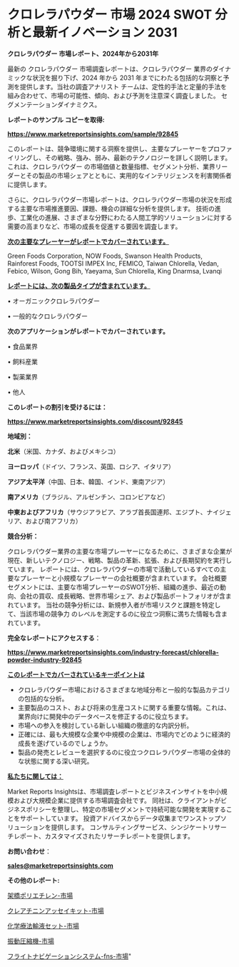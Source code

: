 # クロレラパウダー 市場 2024 SWOT 分析と最新イノベーション 2031

<strong>クロレラパウダー 市場レポート、2024年から2031年</strong>

最新の クロレラパウダー 市場調査レポートは、クロレラパウダー 業界のダイナミックな状況を掘り下げ、2024 年から 2031 年までにわたる包括的な洞察と予測を提供します。当社の調査アナリスト チームは、定性的手法と定量的手法を組み合わせて、市場の可能性、傾向、および予測を注意深く調査しました。 セグメンテーションダイナミクス。



<strong>レポートのサンプル コピーを取得:</strong> <a href=https://www.marketreportsinsights.com/sample/92845>

<strong><u>https://www.marketreportsinsights.com/sample/92845</u></strong></a>

このレポートは、競争環境に関する洞察を提供し、主要なプレーヤーをプロファイリングし、その戦略、強み、弱み、最新のテクノロジーを詳しく説明します。 これは、クロレラパウダー の市場価値と数量指標、セグメント分析、業界リーダーとその製品の市場シェアとともに、実用的なインテリジェンスを利害関係者に提供します。

さらに、クロレラパウダー市場レポートは、クロレラパウダー市場の状況を形成する主要な市場推進要因、課題、機会の詳細な分析を提供します。 技術の進歩、工業化の進展、さまざまな分野にわたる人間工学的ソリューションに対する需要の高まりなど、市場の成長を促進する要因を調査します。



<strong><u>次の主要なプレーヤーがレポートでカバーされています。</u></strong>

Green Foods Corporation, NOW Foods, Swanson Health Products, Rainforest Foods, TOOTSI IMPEX Inc, FEMICO, Taiwan Chlorella, Vedan, Febico, Wilson, Gong Bih, Yaeyama, Sun Chlorella, King Dnarmsa, Lvanqi



<strong><u><b>レポートには、次の製品タイプが含まれています。</b></u></strong>

• オーガニッククロレラパウダー

• 一般的なクロレラパウダー



<strong><b>次のアプリケーションがレポートでカバーされています。</b></strong>

• 食品業界

• 飼料産業

• 製薬業界

• 他人



<strong><b>このレポートの割引を受けるには：</b></strong><a href=https://www.marketreportsinsights.com/discount/92845>

<strong><u>https://www.marketreportsinsights.com/discount/92845</u></strong></a>



<strong>地域別：</strong>



<strong>北米</strong>（米国、カナダ、およびメキシコ）



<strong>ヨーロッパ</strong>（ドイツ、フランス、英国、ロシア、イタリア）



<strong>アジア太平洋</strong>（中国、日本、韓国、インド、東南アジア）



<strong>南アメリカ</strong>（ブラジル、アルゼンチン、コロンビアなど）



<strong>中東およびアフリカ</strong>（サウジアラビア、アラブ首長国連邦、エジプト、ナイジェリア、および南アフリカ）



<strong>競合分析：</strong>

クロレラパウダー業界の主要な市場プレーヤーになるために、さまざまな企業が現在、新しいテクノロジー、戦略、製品の革新、拡張、および長期契約を実行しています。 レポートには、クロレラパウダーの市場で活動しているすべての主要なプレーヤーと小規模なプレーヤーの会社概要が含まれています。 会社概要セグメントには、主要な市場プレーヤーのSWOT分析、組織の進歩、最近の動向、会社の買収、成長戦略、世界市場シェア、および製品ポートフォリオが含まれています。 当社の競争分析には、新規参入者が市場リスクと課題を特定して、当該市場の競争力 のレベルを測定するのに役立つ洞察に満ちた情報も含まれています。



<strong>完全なレポートにアクセスする</strong>：

<a href=https://www.marketreportsinsights.com/industry-forecast/chlorella-powder-industry-92845>

<strong><u>https://www.marketreportsinsights.com/industry-forecast/chlorella-powder-industry-92845</u></strong></a>



<strong><u><b>このレポートでカバーされているキーポイントは</b></u></strong>
<ul>
  <li>クロレラパウダー市場におけるさまざまな地域分布と一般的な製品カテゴリの包括的な分析。</li>
  <li>主要製品のコスト、および将来の生産コストに関する重要な情報。これは、業界向けに開発中のデータベースを修正するのに役立ちます。</li>
  <li>市場への参入を検討している新しい組織の徹底的な内訳分析。</li>
  <li>正確には、最も大規模な企業や中規模の企業は、市場内でどのように経済的成長を遂げているのでしょうか。</li>
  <li>製品の発売とレビューを選択するのに役立つクロレラパウダー市場の全体的な状態に関する深い研究。</li>
</ul>


<strong><u><b>私たちに関しては：</b></u></strong>

Market Reports Insightsは、市場調査レポートとビジネスインサイトを中小規模および大規模企業に提供する市場調査会社です。 同社は、クライアントがビジネスポリシーを整理し、特定の市場セグメントで持続可能な開発を実現することをサポートしています。 投資アドバイスからデータ収集までワンストップソリューションを提供します。 コンサルティングサービス、シンジケートリサーチレポート、カスタマイズされたリサーチレポートを提供します。



<strong><b>お問い合わせ</b></strong>：

<a href=mailto:sales@marketreportsinsights.com>

<strong><u>sales@marketreportsinsights.com</u></strong></a>



<strong>その他のレポート:</strong>

<a href=https://www.linkedin.com/pulse/架橋ポリエチレン-市場-2023-年のダイナミクスとビジネストレンド-rvhtf/>架橋ポリエチレン-市場</a>

<a href=https://www.linkedin.com/pulse/クレアチニンアッセイキット-市場-2023-競争分析と事業成長-2030-jhwcf/>クレアチニンアッセイキット-市場</a>

<a href=https://www.linkedin.com/pulse/化学療法輸液セット-市場-2023-新興市場-将来の動向と市場需要-2030-fa0af/>化学療法輸液セット-市場</a>

<a href=https://www.linkedin.com/pulse/振動圧縮機-市場-2023-推進要因と成長機会-2030-trend-tracking-toolbox-24-analysis-atxff/>振動圧縮機-市場</a>

<a href=https://www.linkedin.com/pulse/フライトナビゲーションシステム-fns-市場-2023-推進要因と成長機会-2030-pr-news-hub-e1zwf/>フライトナビゲーションシステム-fns-市場</a>"
